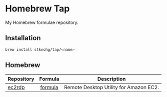 # Homebrew Tap

My Homebrew formulae repository.

## Installation

```bash
brew install stknohg/tap/<name>
```

## Homebrew

|Repository|Formula|Description|
|----|:--:|----|
|[ec2rdp](https://github.com/stknohg/ec2rdp)|[formula](./Formula/ec2rdp.rb)|Remote Desktop Utility for Amazon EC2.|